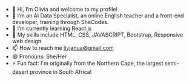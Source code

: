- 👋 Hi, I’m Olivia and welcome to my profile!
- 👀 I’m an AI Data Specialist, an online English teacher and a front-end developer, training through SheCodes.
- 🌱 I’m currently learning React.js
- 💞️ My skills include HTML, CSS, JAVASCRIPT, Bootstrap, Responsive web design
- 📫 How to reach me livjanua@gmail.com
- 😄 Pronouns: She/Her
- ⚡ Fun fact: I'm originally from the Northern Cape, the largest semi-desert province in South Africa!

<!---
livjanua/livjanua is a ✨ special ✨ repository because its `README.md` (this file) appears on your GitHub profile.
You can click the Preview link to take a look at your changes.
--->
